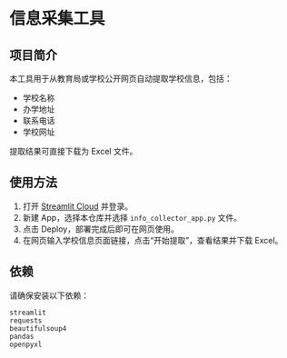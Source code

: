 
# 信息采集工具

## 项目简介
本工具用于从教育局或学校公开网页自动提取学校信息，包括：
- 学校名称
- 办学地址
- 联系电话
- 学校网址

提取结果可直接下载为 Excel 文件。

## 使用方法
1. 打开 [Streamlit Cloud](https://streamlit.io/cloud) 并登录。
2. 新建 App，选择本仓库并选择 `info_collector_app.py` 文件。
3. 点击 Deploy，部署完成后即可在网页使用。
4. 在网页输入学校信息页面链接，点击“开始提取”，查看结果并下载 Excel。

## 依赖
请确保安装以下依赖：
```
streamlit
requests
beautifulsoup4
pandas
openpyxl
```
